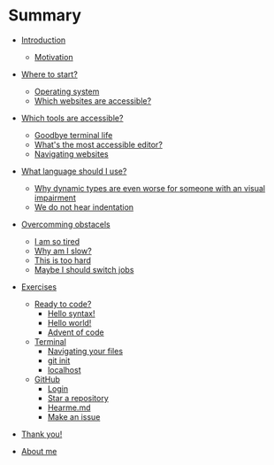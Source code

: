 # Summary

- [Introduction](./introduction/introduction.md)
  - [Motivation](./introduction/motivation.md)

- [Where to start?](where-to-start/whero-to-start.md)
  - [Operating system](./where-to-start/operating-system.md)
  - [Which websites are accessible?](where-to-start/screenreader.md)

- [Which tools are accessible?](./tooling/which-tools-are-accessible.md)
  - [Goodbye terminal life](./tools/goodbye-terminal-life.md)
  - [What's the most accessible editor?](tools/editor.md)
  - [Navigating websites](tools/websites.md)

- [What language should I use?](languages/langues.md)
  - [Why dynamic types are even worse for someone with an visual impairment](./languages/dts.md)
  - [We do not hear indentation](languages/indentation.md)

- [Overcomming obstacels](./mental/mental.md)
  - [I am so tired]()
  - [Why am I slow?]()
  - [This is too hard]()
  - [Maybe I should switch jobs]()

- [Exercises](exercises/exercises.md)
  - [Ready to code?](exercises/code/code.md)
    - [Hello syntax!](exercises/code/hello-syntax.md)
    - [Hello world!](exercises/code/hello-world.md)
    - [Advent of code](exercises/code/advent-of-code.md)
  - [Terminal](exercises/terminal/terminal.md)
    - [Navigating your files](exercises/terminal/files.md)
    - [git init](exercises/terminal/git.md)
    - [localhost](exercises/terminal/localhost.md)
  - [GitHub](exercises/github.md)
    - [Login](exercises/github/login.md)
    - [Star a repository](exercises/github/star.md)
    - [Hearme.md](exercises/github/hearme.md)
    - [Make an issue](exercises/github/issue.md)
- [Thank you!](thank-you/thankyou.md)
- [About me](aboutme/aboutme.md)